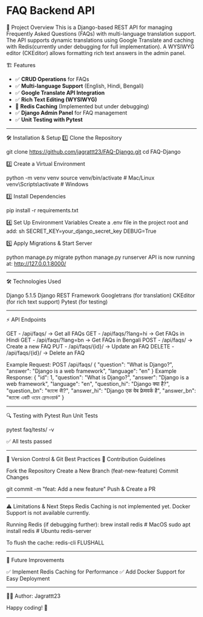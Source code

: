 # FAQ Backend API

🚀 Project Overview
This is a Django-based REST API for managing Frequently Asked Questions (FAQs) with multi-language translation support. 
The API supports dynamic translations using Google Translate and caching with Redis(currently under debugging for full implementation). 
A WYSIWYG editor (CKEditor) allows formatting rich text answers in the admin panel.

🏗 Features
- ✅ **CRUD Operations** for FAQs
- ✅ **Multi-language Support** (English, Hindi, Bengali)
- ✅ **Google Translate API Integration**
- ✅ **Rich Text Editing (WYSIWYG)**
- 🔴 **Redis Caching** (Implemented but under debugging)
- ✅ **Django Admin Panel** for FAQ management
- ✅ **Unit Testing with Pytest**

---
 🛠 Installation & Setup
 1️⃣ Clone the Repository
 
git clone https://github.com/jagrattt23/FAQ-Django.git
cd FAQ-Django


2️⃣ Create a Virtual Environment

python -m venv venv
source venv/bin/activate  # Mac/Linux
venv\Scripts\activate    # Windows


3️⃣ Install Dependencies

pip install -r requirements.txt


4️⃣ Set Up Environment Variables
Create a .env file in the project root and add:
sh
SECRET_KEY=your_django_secret_key
DEBUG=True


5️⃣ Apply Migrations & Start Server

python manage.py migrate
python manage.py runserver
API is now running at: http://127.0.0.1:8000/


---

🛠 Technologies Used

Django 5.1.5
Django REST Framework
Googletrans (for translation)
CKEditor (for rich text support)
Pytest (for testing)

---

⚡ API Endpoints

GET      -  /api/faqs/             ->  Get all FAQs
GET      -  /api/faqs/?lang=hi     ->  Get FAQs in Hindi
GET      -  /api/faqs/?lang=bn     ->  Get FAQs in Bengali
POST     -  /api/faqs/             ->  Create a new FAQ
PUT      -  /api/faqs/{id}/        ->  Update an FAQ
DELETE   -  /api/faqs/{id}/        ->  Delete an FAQ

Example Request:
POST /api/faqs/
{
    "question": "What is Django?",
    "answer": "Django is a web framework",
    "language": "en"
}
Example Response:
{
    "id": 1,
    "question": "What is Django?",
    "answer": "Django is a web framework",
    "language": "en",
    "question_hi": "Django क्या है?",
    "question_bn": "জ্যাঙ্গো কী?",
    "answer_hi": "Django एक वेब फ्रेमवर्क है",
    "answer_bn": "জ্যাঙ্গো একটি ওয়েব ফ্রেমওয়ার্ক"
}

---

🔍 Testing with Pytest
Run Unit Tests

pytest faq/tests/ -v

✅ All tests passed 

---

📝 Version Control & Git Best Practices
📌 Contribution Guidelines

Fork the Repository
Create a New Branch (feat-new-feature)
Commit Changes

git commit -m "feat: Add a new feature"
Push & Create a PR


---

⚠️ Limitations & Next Steps
Redis Caching is not implemented yet.
Docker Support is not available currently.

Running Redis (if debugging further):
brew install redis  # MacOS
sudo apt install redis  # Ubuntu
redis-server

To flush the cache:
redis-cli FLUSHALL

---

🎯 Future Improvements

✅ Implement Redis Caching for Performance
✅ Add Docker Support for Easy Deployment


---

👨‍💻 Author: Jagrattt23

Happy coding! 🚀

